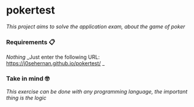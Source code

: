 # pokertest

_This project aims to solve the application exam, about the game of poker_


### Requirements 📋

_Nothing_
_Just enter the following URL: https://j0sehernan.github.io/pokertest/ _

### Take in mind 🤓

_This exercise can be done with any programming language, the important thing is the logic_

